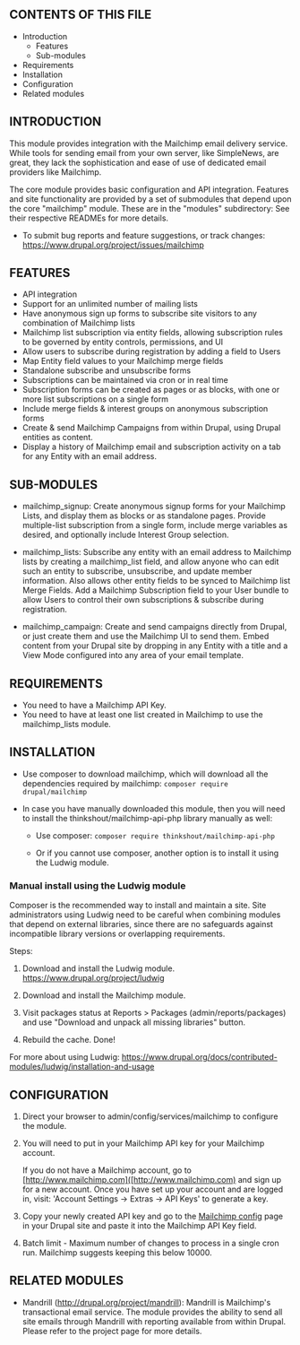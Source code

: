 CONTENTS OF THIS FILE
---------------------

 * Introduction
   * Features
   * Sub-modules
 * Requirements
 * Installation
 * Configuration
 * Related modules


INTRODUCTION
------------

This module provides integration with the Mailchimp email delivery service.
While tools for sending email from your own server, like SimpleNews, are great,
they lack the sophistication and ease of use of dedicated email providers like
Mailchimp.

The core module provides basic configuration and API integration. Features and
site functionality are provided by a set of submodules that depend upon the core
"mailchimp" module. These are in the "modules" subdirectory: See their
respective READMEs for more details.

 * To submit bug reports and feature suggestions, or track changes:
   https://www.drupal.org/project/issues/mailchimp


FEATURES
--------

 * API integration
 * Support for an unlimited number of mailing lists
 * Have anonymous sign up forms to subscribe site visitors to any combination
   of Mailchimp lists
 * Mailchimp list subscription via entity fields, allowing subscription rules
   to be governed by entity controls, permissions, and UI
 * Allow users to subscribe during registration by adding a field to Users
 * Map Entity field values to your Mailchimp merge fields
 * Standalone subscribe and unsubscribe forms
 * Subscriptions can be maintained via cron or in real time
 * Subscription forms can be created as pages or as blocks, with one or more
   list subscriptions on a single form
 * Include merge fields & interest groups on anonymous subscription forms
 * Create & send Mailchimp Campaigns from within Drupal, using Drupal
   entities as content.
 * Display a history of Mailchimp email and subscription activity on a tab
   for any Entity with an email address.

SUB-MODULES
-----------

  * mailchimp_signup: Create anonymous signup forms for your Mailchimp Lists,
    and display them as blocks or as standalone pages. Provide multiple-list
    subscription from a single form, include merge variables as desired, and
    optionally include Interest Group selection.

  * mailchimp_lists: Subscribe any entity with an email address to Mailchimp
    lists by creating a mailchimp_list field, and allow anyone who can edit
    such an entity to subscribe, unsubscribe, and update member information.
    Also allows other entity fields to be synced to Mailchimp list Merge
    Fields. Add a Mailchimp Subscription field to your User bundle to allow
    Users to control their own subscriptions & subscribe during registration.

  * mailchimp_campaign: Create and send campaigns directly from Drupal, or
    just create them and use the Mailchimp UI to send them. Embed content from
    your Drupal site by dropping in any Entity with a title and a View Mode
    configured into any area of your email template.


REQUIREMENTS
------------

 * You need to have a Mailchimp API Key.
 * You need to have at least one list created in Mailchimp to use the
    mailchimp_lists module.


INSTALLATION
------------

 * Use composer to download mailchimp, which will download all the dependencies
 required by mailchimp: `composer require drupal/mailchimp`

 * In case you have manually downloaded this module, then you will need to
 install the thinkshout/mailchimp-api-php library manually as well:

   * Use composer: `composer require thinkshout/mailchimp-api-php`

   * Or if you cannot use composer, another option is to install it using the
   Ludwig module.


### Manual install using the Ludwig module
Composer is the recommended way to install and maintain a site. Site
administrators using Ludwig need to be careful when combining modules that
depend on external libraries, since there are no safeguards against incompatible
library versions or overlapping requirements.

Steps:

  1. Download and install the Ludwig module.
     https://www.drupal.org/project/ludwig

  2. Download and install the Mailchimp module.

  3. Visit packages status at Reports > Packages (admin/reports/packages) and
     use "Download and unpack all missing libraries" button.

  4. Rebuild the cache. Done!

For more about using Ludwig:
https://www.drupal.org/docs/contributed-modules/ludwig/installation-and-usage

CONFIGURATION
-------------

  1. Direct your browser to admin/config/services/mailchimp to configure the
    module.

  2. You will need to put in your Mailchimp API key for your Mailchimp
     account.

     If you do not have a Mailchimp account, go to
     [http://www.mailchimp.com]([http://www.mailchimp.com) and sign up for a
     new account. Once you have set up your account and are logged in, visit:
     'Account Settings -> Extras -> API Keys' to generate a key.

  3. Copy your newly created API key and go to the
     [Mailchimp config](http://example.com/admin/config/services/mailchimp)
     page in your Drupal site and paste it into the Mailchimp API Key field.

  4. Batch limit - Maximum number of changes to process in a single cron run.
     Mailchimp suggests keeping this below 10000.


RELATED MODULES
---------------

 * Mandrill (http://drupal.org/project/mandrill):
    Mandrill is Mailchimp's transactional email service. The module provides the
    ability to send all site emails through Mandrill with reporting available
    from within Drupal. Please refer to the project page for more details.

